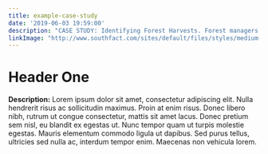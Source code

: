 ```yaml
---
title: example-case-study
date: '2019-06-03 19:59:00' 
description: "CASE STUDY: Identifying Forest Harvests. Forest managers are tasked with tracking harvest sites to monitor best management practices and to manage water quality objectives. The steps in this use case show how to use the SouthFACT applications to find forest harvests in Eastern North Carolina."
linkImage: "http://www.southfact.com/sites/default/files/styles/medium-large/public/swir_threshold_mask_imagery.png?itok=mzz2lUNE"
---
```

# Header One

**Description:** Lorem ipsum dolor sit amet, consectetur adipiscing elit. Nulla hendrerit risus ac sollicitudin maximus. Proin at enim risus. Donec libero nibh, rutrum ut congue consectetur, mattis sit amet lacus. Donec pretium sem nisl, eu blandit ex egestas ut. Nunc tempor quam ut turpis molestie egestas. Mauris elementum commodo ligula ut dapibus. Sed purus tellus, ultricies sed nulla ac, interdum tempor enim. Maecenas non vehicula lorem. 